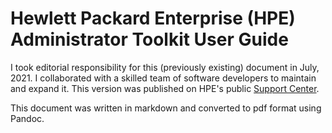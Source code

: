 # Hewlett Packard Enterprise (HPE) Administrator Toolkit User Guide

I took editorial responsibility for this (previously existing) document in July, 2021. I collaborated with a skilled team of software developers to maintain and expand it. This version was published on HPE's public [Support Center](https://support.hpe.com/hpesc/public/docDisplay?docLocale=en_US&docId=a00119704en_us).

This document was written in markdown and converted to pdf format using Pandoc.
